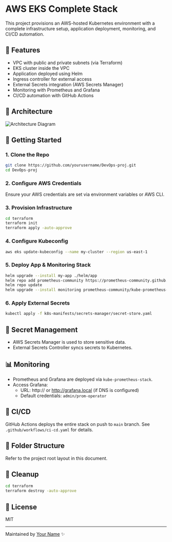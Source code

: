 # AWS EKS Complete Stack

This project provisions an AWS-hosted Kubernetes environment with a complete infrastructure setup, application deployment, monitoring, and CI/CD automation.

## 📌 Features
- VPC with public and private subnets (via Terraform)
- EKS cluster inside the VPC
- Application deployed using Helm
- Ingress controller for external access
- External Secrets integration (AWS Secrets Manager)
- Monitoring with Prometheus and Grafana
- CI/CD automation with GitHub Actions

## 📐 Architecture
![Architecture Diagram](./diagrams/architecture.png)

## 🚀 Getting Started

### 1. Clone the Repo
```bash
git clone https://github.com/yourusername/DevOps-proj.git
cd DevOps-proj

```

### 2. Configure AWS Credentials
Ensure your AWS credentials are set via environment variables or AWS CLI.

### 3. Provision Infrastructure
```bash
cd terraform
terraform init
terraform apply -auto-approve
```

### 4. Configure Kubeconfig
```bash
aws eks update-kubeconfig --name my-cluster --region us-east-1
```

### 5. Deploy App & Monitoring Stack
```bash
helm upgrade --install my-app ./helm/app
helm repo add prometheus-community https://prometheus-community.github.io/helm-charts
helm repo update
helm upgrade --install monitoring prometheus-community/kube-prometheus-stack -f ./helm/monitoring/prometheus-grafana-values.yaml
```

### 6. Apply External Secrets
```bash
kubectl apply -f k8s-manifests/secrets-manager/secret-store.yaml
```

## 🔐 Secret Management
- AWS Secrets Manager is used to store sensitive data.
- External Secrets Controller syncs secrets to Kubernetes.

## 📊 Monitoring
- Prometheus and Grafana are deployed via `kube-prometheus-stack`.
- Access Grafana:
  - URL: http://<load-balancer-dns> or http://grafana.local (if DNS is configured)
  - Default credentials: `admin/prom-operator`

## 🔄 CI/CD
GitHub Actions deploys the entire stack on push to `main` branch.
See `.github/workflows/ci-cd.yaml` for details.

## 📁 Folder Structure
Refer to the project root layout in this document.

## 🧹 Cleanup
```bash
cd terraform
terraform destroy -auto-approve
```

## 📄 License
MIT

---
Maintained by [Your Name](https://github.com/yourusername) ✨
